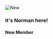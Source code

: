 ![New](https://media.giphy.com/media/jpaeNtiLGrYnovXpkL/giphy.gif)

### it's Norman here!
#### New Member
